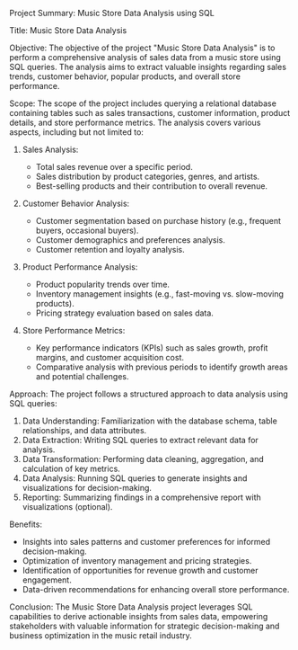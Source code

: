Project Summary: Music Store Data Analysis using SQL

Title: Music Store Data Analysis

Objective:
The objective of the project "Music Store Data Analysis" is to perform a comprehensive analysis of sales data from a music store using SQL queries. The analysis aims to extract valuable insights regarding sales trends, customer behavior, popular products, and overall store performance.

Scope:
The scope of the project includes querying a relational database containing tables such as sales transactions, customer information, product details, and store performance metrics. The analysis covers various aspects, including but not limited to:

1. Sales Analysis:
   - Total sales revenue over a specific period.
   - Sales distribution by product categories, genres, and artists.
   - Best-selling products and their contribution to overall revenue.

2. Customer Behavior Analysis:
   - Customer segmentation based on purchase history (e.g., frequent buyers, occasional buyers).
   - Customer demographics and preferences analysis.
   - Customer retention and loyalty analysis.

3. Product Performance Analysis:
   - Product popularity trends over time.
   - Inventory management insights (e.g., fast-moving vs. slow-moving products).
   - Pricing strategy evaluation based on sales data.

4. Store Performance Metrics:
   - Key performance indicators (KPIs) such as sales growth, profit margins, and customer acquisition cost.
   - Comparative analysis with previous periods to identify growth areas and potential challenges.

Approach:
The project follows a structured approach to data analysis using SQL queries:
1. Data Understanding: Familiarization with the database schema, table relationships, and data attributes.
2. Data Extraction: Writing SQL queries to extract relevant data for analysis.
3. Data Transformation: Performing data cleaning, aggregation, and calculation of key metrics.
4. Data Analysis: Running SQL queries to generate insights and visualizations for decision-making.
5. Reporting: Summarizing findings in a comprehensive report with visualizations (optional).

Benefits:
- Insights into sales patterns and customer preferences for informed decision-making.
- Optimization of inventory management and pricing strategies.
- Identification of opportunities for revenue growth and customer engagement.
- Data-driven recommendations for enhancing overall store performance.

Conclusion:
The Music Store Data Analysis project leverages SQL capabilities to derive actionable insights from sales data, empowering stakeholders with valuable information for strategic decision-making and business optimization in the music retail industry.
